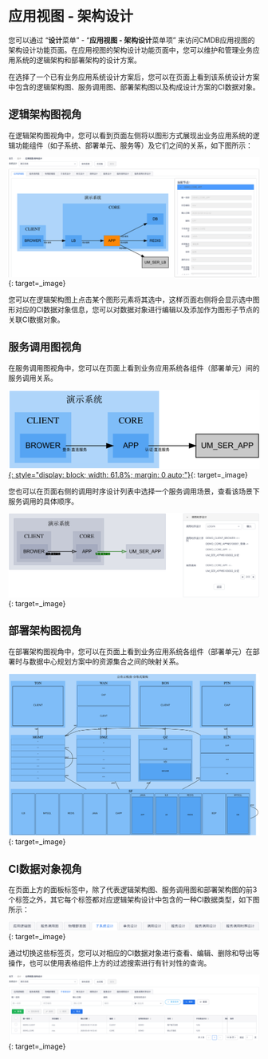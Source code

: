 # 应用视图 - 架构设计

您可以通过 “**设计**菜单” - “**应用视图 - 架构设计**菜单项” 来访问CMDB应用视图的架构设计功能页面。在应用视图的架构设计功能页面中，您可以维护和管理业务应用系统的逻辑架构和部署架构的设计方案。

在选择了一个已有业务应用系统设计方案后，您可以在页面上看到该系统设计方案中包含的逻辑架构图、服务调用图、部署架构图以及构成设计方案的CI数据对象。

## 逻辑架构图视角

在逻辑架构图视角中，您可以看到页面左侧将以图形方式展现出业务应用系统的逻辑功能组件（如子系统、部署单元、服务等）及它们之间的关系，如下图所示：

[![逻辑架构图](images/cmdb-view-application-architecture/logical-diagram.png)](images/cmdb-view-application-architecture/logical-diagram.png){: target=\_image}

您可以在逻辑架构图上点击某个图形元素将其选中，这样页面右侧将会显示选中图形对应的CI数据对象信息，您可以对数据对象进行编辑以及添加作为图形子节点的关联CI数据对象。


## 服务调用图视角

在服务调用图视角中，您可以在页面上看到业务应用系统各组件（部署单元）间的服务调用关系。

[![服务调用图](images/cmdb-view-application-architecture/service-invocation-diagram.png){: style="display: block; width: 61.8%; margin: 0 auto;"}](images/cmdb-view-application-architecture/service-invocation-diagram.png){: target=\_image}

您也可以在页面右侧的调用时序设计列表中选择一个服务调用场景，查看该场景下服务调用的具体顺序。

[![服务调用图](images/cmdb-view-application-architecture/service-invocation-sequence.png)](images/cmdb-view-application-architecture/service-invocation-sequence.png){: target=\_image}


## 部署架构图视角

在部署架构图视角中，您可以在页面上看到业务应用系统各组件（部署单元）在部署时与数据中心规划方案中的资源集合之间的映射关系。

[![部署架构图](images/cmdb-view-application-architecture/deployment-diagram.png)](images/cmdb-view-application-architecture/deployment-diagram.png){: target=\_image}

## CI数据对象视角

在页面上方的面板标签中，除了代表逻辑架构图、服务调用图和部署架构图的前3个标签之外，其它每个标签都对应逻辑架构设计中包含的一种CI数据类型，如下图所示：

[![逻辑架构CI数据类型标签](images/cmdb-view-application-architecture/pannel-tabs.png)](images/cmdb-view-application-architecture/pannel-tabs.png){: target=\_image}

通过切换这些标签页，您可以对相应的CI数据对象进行查看、编辑、删除和导出等操作，也可以使用表格组件上方的过滤搜索进行有针对性的查询。

[![逻辑架构CI数据对象表格](images/cmdb-view-application-architecture/data-tables.png)](images/cmdb-view-application-architecture/data-tables.png){: target=\_image}
